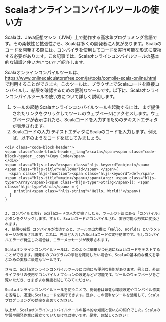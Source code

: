 Scalaオンラインコンパイルツールの使い方
======================

Scalaは、Java仮想マシン（JVM）上で動作する高水準プログラミング言語です。その柔軟性と拡張性から、Scalaは多くの開発者に人気があります。Scalaのコードを開発する際には、コンパイラを使用してコードを実行可能な形式に変換する必要があります。この記事では、Scalaオンラインコンパイルツールの基本的な知識と使い方についてご紹介します。

Scalaオンラインコンパイルツールは、<https://www.onlinecalculatorsfree.com/ja/tools/compile-scala-online.html> で利用することができます。このツールは、ブラウザ上でScalaコードを直接コンパイルし、結果を確認するための便利なツールです。以下に、Scalaオンラインコンパイルツールの使い方について詳しく説明します。

1. ツールの起動 Scalaオンラインコンパイルツールを起動するには、まず提供されたリンクをクリックしてツールのウェブページにアクセスします。ウェブページが表示されたら、Scalaコードを入力するためのテキストエディタが表示されます。
2. Scalaコードの入力 テキストエディタにScalaのコードを入力します。例えば、以下のようなコードを試してみましょう。

```
<div class="code-block-header">
<span class="code-block-header__lang">scala</span><span class="code-block-header__copy">Copy Code</span>
</div>```
<span class="hljs-class"><span class="hljs-keyword">object</span> <span class="hljs-title">HelloWorld</span> </span>{
  <span class="hljs-function"><span class="hljs-keyword">def</span> <span class="hljs-title">main</span></span>(args: <span class="hljs-type">Array</span>[<span class="hljs-type">String</span>]): <span class="hljs-type">Unit</span> = {
    println(<span class="hljs-string">"Hello, World!"</span>)
  }
}

```
```

3. コンパイルと実行 Scalaコードの入力が完了したら、ツールの下部にある「コンパイル」ボタンをクリックします。すると、Scalaコードがコンパイルされ、実行可能な形式に変換されます。
4. 結果の確認 コンパイルが成功すると、ツールの出力欄に「Hello, World!」というメッセージが表示されます。これは、先ほど入力したScalaコードの実行結果です。もしコンパイルエラーが発生した場合は、エラーメッセージが表示されます。

Scalaオンラインコンパイルツールは、このように簡単かつ迅速にScalaコードをテストすることができます。開発中のプログラムの挙動を確認したい場合や、Scalaの基本的な構文を学ぶための実験に最適なツールです。

さらに、Scalaオンラインコンパイルツールには他にも便利な機能があります。例えば、外部ライブラリの使用やコンパイルオプションの設定などが可能です。ツールのウェブページをご覧いただき、さまざまな機能を試してみてください。

Scalaオンラインコンパイルツールを使うことで、開発者は煩雑な環境設定やコンパイル作業を省略し、迅速にScalaコードを実行できます。是非、この便利なツールを活用して、Scalaプログラミングの効率を高めてください。

以上が、Scalaオンラインコンパイルツールの基本的な知識と使い方の紹介でした。Scalaの学習や開発作業に役立てていただければ幸いです。是非、お試しください！